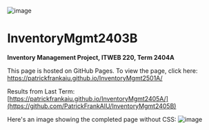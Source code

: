![image](https://github.com/PatrickFrankAIU/GradeManagerProject/assets/134087916/b5d814bf-e38f-456f-8f9c-cb5a98fb52fa)

# InventoryMgmt2403B
**Inventory Management Project, ITWEB 220, Term 2404A**

This page is hosted on GitHub Pages. To view the page, click here:
https://patrickfrankaiu.github.io/InventoryMgmt2501A/

Results from Last Term: 
[https://patrickfrankaiu.github.io/InventoryMgmt2405A/](https://github.com/PatrickFrankAIU/InventoryMgmt2405B)

Here's an image showing the completed page without CSS: 
![image](https://github.com/user-attachments/assets/7df5e498-9b7c-40e0-888d-7ab86f6b1481)
